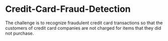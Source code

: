 # Credit-Card-Fraud-Detection

The challenge is to recognize fraudulent credit card transactions so that the customers of credit card companies are not charged for items that they did not purchase.
